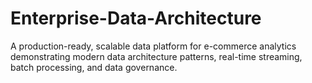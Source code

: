# Enterprise-Data-Architecture
A production-ready, scalable data platform for e-commerce analytics demonstrating modern data architecture patterns, real-time streaming, batch processing, and data governance.
